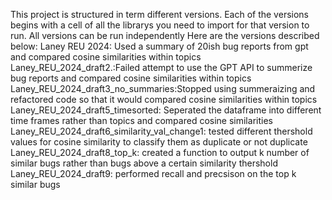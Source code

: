 This project is structured in term different versions. Each of the versions begins with a cell of all the librarys you need to import for that version to run.
All versions can be run independently
Here are the versions described below:
Laney REU 2024: Used a summary of 20ish bug reports from gpt and compared cosine similarities within topics
Laney_REU_2024_draft2.:Failed attempt to use the GPT API to summerize bug reports and compared cosine similarities within topics
Laney_REU_2024_draft3_no_summaries:Stopped using summeraizing and refactored code so that it would compared cosine similarities within topics
Laney_REU_2024_draft5_timesorted: Seperated the dataframe into different time frames rather than topics and compared cosine similarities 
Laney_REU_2024_draft6_similarity_val_change1: tested different thershold values for cosine similarity to classify them as duplicate or not duplicate 
Laney_REU_2024_draft8_top_k: created a function to output k number of similar bugs rather than bugs above a certain similarity thershold 
Laney_REU_2024_draft9: performed recall and precsison on the top k similar bugs

